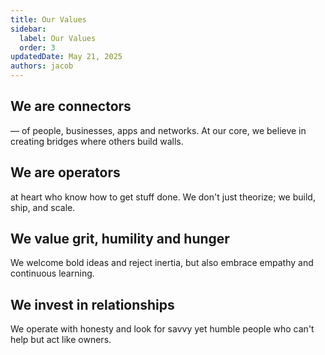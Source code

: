 ```yaml
---
title: Our Values
sidebar:
  label: Our Values
  order: 3
updatedDate: May 21, 2025
authors: jacob
---
```


## We are connectors
— of people, businesses, apps and networks. At our core, we believe in creating bridges where others build walls.

## We are operators
at heart who know how to get stuff done. We don't just theorize; we build, ship, and scale.

## We value grit, humility and hunger
We welcome bold ideas and reject inertia, but also embrace empathy and continuous learning.

## We invest in relationships
We operate with honesty and look for savvy yet humble people who can't help but act like owners.